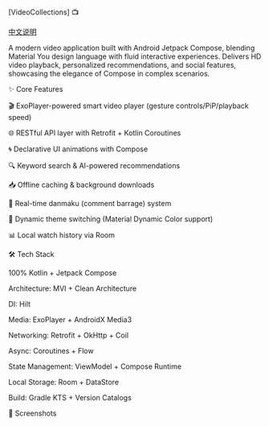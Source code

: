[VideoCollections] 📺

[中文说明](https://github.com/xingfengwxx/VideoCollectionsCompose/blob/master/README.md)

A modern video application built with Android Jetpack Compose, blending Material You design language with fluid interactive experiences. Delivers HD video playback, personalized recommendations, and social features, showcasing the elegance of Compose in complex scenarios.

✨ Core Features

🎬 ExoPlayer-powered smart video player (gesture controls/PiP/playback speed)

🌐 RESTful API layer with Retrofit + Kotlin Coroutines

🌀 Declarative UI animations with Compose

🔍 Keyword search & AI-powered recommendations

📥 Offline caching & background downloads

💬 Real-time danmaku (comment barrage) system

🎨 Dynamic theme switching (Material Dynamic Color support)

📊 Local watch history via Room

🛠 Tech Stack

100% Kotlin + Jetpack Compose

Architecture: MVI + Clean Architecture

DI: Hilt

Media: ExoPlayer + AndroidX Media3

Networking: Retrofit + OkHttp + Coil

Async: Coroutines + Flow

State Management: ViewModel + Compose Runtime

Local Storage: Room + DataStore

Build: Gradle KTS + Version Catalogs

📸 Screenshots
